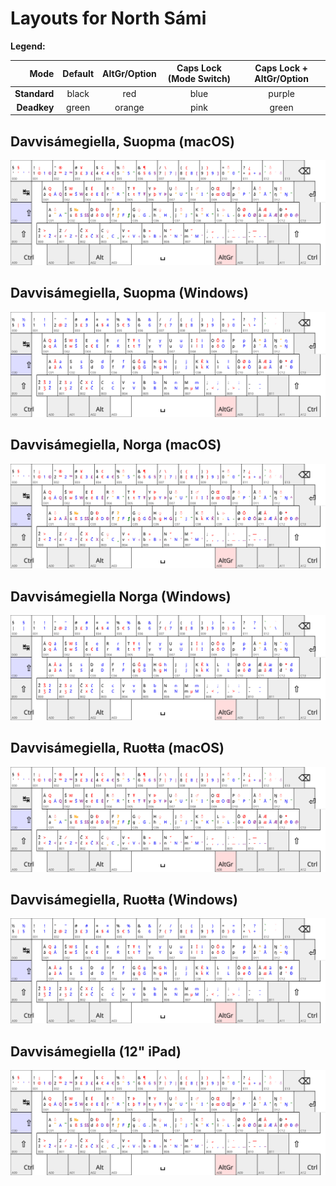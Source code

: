 # Layouts for North Sámi

**Legend:**

| Mode       | Default | AltGr/Option | Caps Lock (Mode Switch) | Caps Lock + AltGr/Option |
| ----------:|:-------:|:------------:|:-----------------------:|:------------------------:|
|**Standard**| black   | red          | blue                    | purple                   |
|**Deadkey** | green   | orange       | pink                    | green                    |


## Davvisámegiella, Suopma (macOS)

![Alt text](sme_FI-mac.svg)

## Davvisámegiella, Suopma (Windows)

![Alt text](sme_FI-windows.svg)
  
## Davvisámegiella, Norga (macOS)

![Alt text](sme_NO-mac.svg)

## Davvisámegiella Norga (Windows)

![Alt text](sme_NO-windows.svg)

## Davvisámegiella, Ruoŧŧa (macOS)

![Alt text](sme_SE-mac.svg)

## Davvisámegiella, Ruoŧŧa (Windows)

![Alt text](sme_SE-windows.svg)

## Davvisámegiella (12" iPad)

![Alt text](sme_keyboard.svg)
